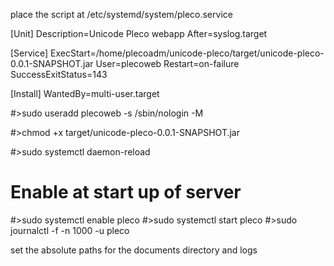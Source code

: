 place the script at /etc/systemd/system/pleco.service

[Unit]
Description=Unicode Pleco webapp
After=syslog.target

[Service]
ExecStart=/home/plecoadm/unicode-pleco/target/unicode-pleco-0.0.1-SNAPSHOT.jar
User=plecoweb
Restart=on-failure
SuccessExitStatus=143

[Install]
WantedBy=multi-user.target




#>sudo useradd plecoweb -s /sbin/nologin -M

#>chmod +x target/unicode-pleco-0.0.1-SNAPSHOT.jar

#>sudo systemctl daemon-reload

# Enable at start up of server
#>sudo systemctl enable pleco
#>sudo systemctl start pleco
#>sudo journalctl -f -n 1000 -u pleco

set the absolute paths for the documents directory
and logs

